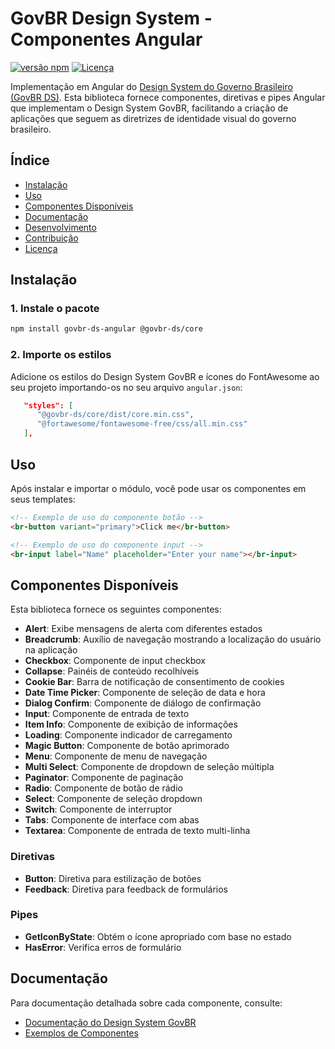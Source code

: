 # GovBR Design System - Componentes Angular

[![versão npm](https://img.shields.io/npm/v/govbr-ds-angular.svg)](https://www.npmjs.com/package/govbr-ds-angular)
[![Licença](https://img.shields.io/badge/license-MIT-blue.svg)](LICENSE)

Implementação em Angular do [Design System do Governo Brasileiro (GovBR DS)](https://www.gov.br/ds/). Esta biblioteca fornece componentes, diretivas e pipes Angular que implementam o Design System GovBR, facilitando a criação de aplicações que seguem as diretrizes de identidade visual do governo brasileiro.

## Índice

- [Instalação](#instalação)
- [Uso](#uso)
- [Componentes Disponíveis](#componentes-disponíveis)
- [Documentação](#documentação)
- [Desenvolvimento](#desenvolvimento)
- [Contribuição](#contribuição)
- [Licença](#licença)

## Instalação

### 1. Instale o pacote

```bash
npm install govbr-ds-angular @govbr-ds/core
```

### 2. Importe os estilos

Adicione os estilos do Design System GovBR e ícones do FontAwesome ao seu projeto importando-os no seu arquivo `angular.json`:

```json
   "styles": [
      "@govbr-ds/core/dist/core.min.css",
      "@fortawesome/fontawesome-free/css/all.min.css"
   ],
```


## Uso

Após instalar e importar o módulo, você pode usar os componentes em seus templates:

```html
<!-- Exemplo de uso do componente botão -->
<br-button variant="primary">Click me</br-button>

<!-- Exemplo de uso do componente input -->
<br-input label="Name" placeholder="Enter your name"></br-input>
```

## Componentes Disponíveis

Esta biblioteca fornece os seguintes componentes:

- **Alert**: Exibe mensagens de alerta com diferentes estados
- **Breadcrumb**: Auxílio de navegação mostrando a localização do usuário na aplicação
- **Checkbox**: Componente de input checkbox
- **Collapse**: Painéis de conteúdo recolhíveis
- **Cookie Bar**: Barra de notificação de consentimento de cookies
- **Date Time Picker**: Componente de seleção de data e hora
- **Dialog Confirm**: Componente de diálogo de confirmação
- **Input**: Componente de entrada de texto
- **Item Info**: Componente de exibição de informações
- **Loading**: Componente indicador de carregamento
- **Magic Button**: Componente de botão aprimorado
- **Menu**: Componente de menu de navegação
- **Multi Select**: Componente de dropdown de seleção múltipla
- **Paginator**: Componente de paginação
- **Radio**: Componente de botão de rádio
- **Select**: Componente de seleção dropdown
- **Switch**: Componente de interruptor
- **Tabs**: Componente de interface com abas
- **Textarea**: Componente de entrada de texto multi-linha

### Diretivas

- **Button**: Diretiva para estilização de botões
- **Feedback**: Diretiva para feedback de formulários

### Pipes

- **GetIconByState**: Obtém o ícone apropriado com base no estado
- **HasError**: Verifica erros de formulário

## Documentação

Para documentação detalhada sobre cada componente, consulte:

- [Documentação do Design System GovBR](https://www.gov.br/ds/)
- [Exemplos de Componentes](https://www.gov.br/ds/components)
